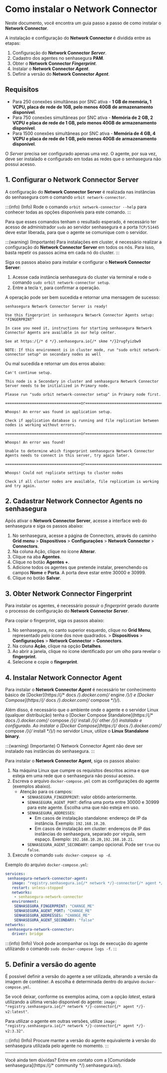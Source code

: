# Como instalar o Network Connector

Neste documento, você encontra um guia passo a passo de como instalar o **Network Connector**.

A instalação e configuração do **Network Connector** é dividida entre as etapas:

1. Configuração do **Network Connector *Server***.
2. Cadastro dos agentes no senhasegura **PAM**.
3. Obter o **Network Connector *Fingerprint***.
4. Instalar o **Network Connector *Agent***.
5. Definir a versão do **Network Connector *Agent***.
    
## Requisitos

* Para 250 conexões simultâneas por SNC ativa - **1 GB de memória, 1 VCPU, placa de rede de 1GB, pelo menos 40GB de armazenamento disponível**.
* Para 750 conexões simultâneas por SNC ativa - **Memória de 2 GB, 2 VCPU e placa de rede de 1 GB, pelo menos 40GB de armazenamento disponível**.   
* Para 1500 conexões simultâneas por SNC ativa - **Memória de 4 GB, 4 VCPU e placa de rede de 1 GB, pelo menos 40GB de armazenamento disponível**.

O *Server* precisa ser configurado apenas uma vez. O agente, por sua vez, deve ser instalado e configurado em todas as redes que o senhasegura não possui acesso.

## 1. Configurar o Network Connector Server

A configuração do **Network Connector Server** é realizada nas instâncias do senhasegura com o comando `orbit network-connector`.

:::(info) (Info)
Rode o comando `orbit network-connector --help` para conhecer todas as opções disponíveis para este comando.
:::

Para que esses comandos tenham o resultado esperado, é necessário ter acesso de administrador `sudo` ao servidor senhasegura e a porta `TCP/51445` deve estar liberada, para que o agente se comunique com o servidor.

:::(warning) (Importante)
Para instalações em cluster, é necessário realizar a configuração do **Network Connector Server** em todos os nós. Para isso, basta repetir os passos acima em cada nó do cluster.
:::

Siga os passos abaixo para instalar e configurar o **Network Connector Server**:

1. Acesse cada instância senhasegura do cluster via terminal e rode o comando `sudo orbit network-connector setup`.
2. Entre a tecla `Y`, para confirmar a operação.

A operação pode ser bem sucedida e retornar uma mensagem de sucesso:

```
senhasegura Network Connector Server is ready!

Use this fingerprint in senhasegura Network Connector Agents setup: "FINGERPRINT"

In case you need it, instructions for starting senhasegura Network Connector Agents are available in our help center.

See at https:/{/* d */}.senhasegura.io{/* skme */}2rugfyizbw9

NOTE: If this environment is in cluster mode, run "sudo orbit network-connector setup" on secondary nodes as well
```

Ou mal sucedida e retornar um dos erros abaixo:

```
Can't continue setup.

This node is a Secondary in cluster and senhasegura Network Connector Server needs to be initialized in Primary node.

Please run "sudo orbit network-connector setup" in Primary node first.

==================================or=====================================

Whoops! An error was found in application setup.

Check if application database is running and file replication between nodes is working without errors.

==================================or=====================================

Whoops! An error was found!

Unable to determine which fingerprint senhasegura Network Connector Agents needs to connect in this server, try again later.

==================================or=====================================
 
Whoops! Could not replicate settings to cluster nodes

Check if all cluster nodes are available, file replication is working and try again.
```

## 2. Cadastrar Network Connector Agents no senhasegura

Após ativar o **Network Connector Server**, acesse a interface web do senhasegura e siga os passos abaixo:

1. No senhasegura, acesse a página de Connectors, através do caminho **Grid menu** > **Dispositivos** > **Configurações** > **Network Connector** > **Connectors**.
2. Na coluna Ação, clique no ícone **Alterar**.
3. Clique na aba **Agentes**.
4. Clique no botão **Agentes +**.
5. Adicione todos os agentes que pretende instalar, preenchendo os campos **Nome** e **Porta**. A porta deve estar entre 30000 e 30999.
6. Clique no botão **Salvar**.

## 3. Obter Network Connector Fingerprint

Para instalar os agentes, é necessário possuir o *fingerprint* gerado durante o processo de configuração do **Network Connector *Server***.

Para copiar o fingerprint, siga os passos abaixo:

1. No senhasegura, no canto superior esquerdo, clique no **Grid Menu**, representado pelo ícone dos nove quadrados. > **Dispositivos** > **Configurações** > **Network Connector** > **Connectors**.
2. Na coluna **Ação**, clique na opção **Detalhes**.
3. Ao abrir a janela, clique no ícone identificado por um olho para revelar o **fingerprint**.
4. Selecione e copie o **fingerprint**.

## 4. Instalar Network Connector Agent

Para instalar o **Network Connector *Agent*** é necessário ter conhecimento básico de [Docker](https:/{/* docs */}.docker.com{/* engine */}/) e [Docker Compose](https:/{/* docs */}.docker.com{/* compose */}/).

Além disso, é necessário que o ambiente onde o agente e o servidor Linux (qualquer distribuição) tenha o [Docker Compose Standalone](https:/{/* docs */}.docker.com{/* compose */}{/* install */}{/* other */}/) instalado e configurado. Ao instalar o [Docker Compose](https:/{/* docs */}.docker.com{/* compose */}{/* install */}/) no servidor Linux, utilize o **Linux Standalone binary**.

:::(warning) (Importante)
O Network Connector Agent não deve ser instalado nas instâncias do senhasegura.
:::

Para instalar o **Network Connector Agent**, siga os passos abaixo:

1. Na máquina Linux que cumpre os requisitos descritos acima e que esteja em uma rede que o senhasegura não possui acesso.
2. Escreva o arquivo `docker-compose.yml` com as configurações do agente (exemplos abaixo).
	* Atenção para os campos:
    	* `SENHASEGURA_FINGERPRINT`: valor obtido anteriormente.
    	* `SENHASEGURA_AGENT_PORT`: defina uma porta entre 30000 e 30999 para este agente. Escolha uma que não esteja em uso.
    	* `SENHASEGURA_ADDRESSES`:
        	* Em casos de instalação standalone: endereço de IP da instância. Exemplo: `192.168.10.20`.
        	* Em casos de instalação em cluster: endereços de IP das instâncias do senhasegura, separado por vírgula, sem espaço. Exemplo: `192.168.10.20,192.168.10.21`.
    	* `SENHASEGURA_AGENT_SECONDARY`: campo opcional. Pode ser `true` ou `false`.
3. Execute o comando `sudo docker-compose up -d`.

Exemplo do arquivo `docker-compose.yml`:

```yml
services:
 senhasegura-network-connector-agent:
   image: "registry.senhasegura.io{/* network */}-connector{/* agent */}-v2:latest"
   restart: unless-stopped
   networks:
 	- senhasegura-network-connector
   environment:
 	SENHASEGURA_FINGERPRINT: "CHANGE_ME"
 	SENHASEGURA_AGENT_PORT: "CHANGE_ME"
 	SENHASEGURA_ADDRESSES: "CHANGE_ME"
 	SENHASEGURA_AGENT_SECONDARY: "false"
networks:
 senhasegura-network-connector:
   driver: bridge
```

:::(info) (Info)
Você pode acompanhar os logs de execução do agente utilizando o comando `sudo docker-compose logs -f`.
:::

## 5. Definir a versão do agente

É possível definir a versão do agente a ser utilizada, alterando a versão da imagem de contêiner. A escolha é determinada dentro do arquivo `docker-compose.yml`.

Se você deixar, conforme os exemplos acima, com a opção *latest*, estará utilizando a última versão disponível do agente: `image: "registry.senhasegura.io{/* network */}-connector{/* agent */}-v2:latest"`.

Para utilizar o agente em outras versões, utilize `image: "registry.senhasegura.io{/* network */}-connector{/* agent */}-v2:3.32"`.

:::(info) (Info)
Procure manter a versão do agente equivalente à versão do senhasegura utilizada pelo agente no momento.
:::

---

Você ainda tem dúvidas? Entre em contato com a [Comunidade senhasegura](https:/{/* community */}.senhasegura.io/).